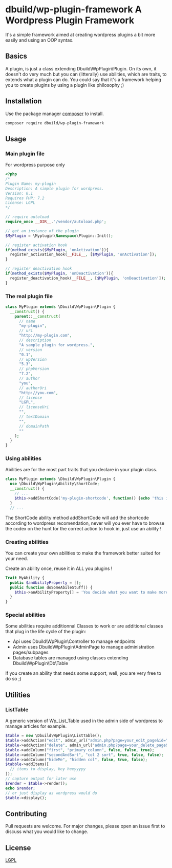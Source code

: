 # dbuild/wp-plugin-framework A Wordpress Plugin Framework

It's a simple framework aimed at creating wordpress plugins a bit more easily and using an OOP syntax.

## Basics

A plugin, is just a class extending Dbuild\WpPlugin\Plugin. On its own, it doesn't do very much but you can (litterally) use abilities, which are traits, to extends what a plugin can do.
You could say that it's a framework helping you to create plugins by using a plugin like philosophy ;)

## Installation

Use the package manager [composer](https://getcomposer.org/) to install.

```bash
composer require dbuild/wp-plugin-framework
```

## Usage

### Main plugin file

For wordpress purpose only

```php
<?php
/*
Plugin Name: my-plugin
Description: A simple plugin for wordpress.
Version: 0.1
Requires PHP: 7.2
License: LGPL
*/

// require autoload
require_once __DIR__.'/vendor/autoload.php';

// get an instance of the plugin
$MyPlugin = \Myplugin\Namespace\Plugin::Init();

// register activation hook
if(method_exists($MyPlugin, 'onActivation')){
  register_activation_hook(__FILE__, [$MyPlugin, 'onActivation']);
}

// register deactivation hook
if(method_exists($MyPlugin, 'onDeactivation')){
  register_deactivation_hook(__FILE__, [$MyPlugin, 'onDeactivation']);
}

```

### The real plugin file

```php
class MyPlugin extends \Dbuild\WpPlugin\Plugin {
  __construct() {
    parent::__construct(
      // name
      "my-plugin",
      // uri
      "http://my-plugin.com",
      // description
      "A sample plugin for wordpress.",
      // version
      "0.1",
      // wpVersion
      "5.3",
      // phpVersion
      "7.2",
      // author
      "you",
      // authorUri
      "http://you.com",
      // license
      "LGPL",
      // licenseUri
      "",
      // textDomain
      "",
      // domainPath
      ""
    );
  }
}
```

### Using abilities

Abilities are for the most part traits that you declare in your plugin class.

```php
class MyPlugin extends \Dbuild\WpPlugin\Plugin {
  use \Dbuild\WpPlugin\Ability\ShortCode;
  __construct() {
    // ...
    $this->addShortCode('my-plugin-shortcode', function() {echo 'this is my plugin shortcode';});
  }
  // ...
```

The ShortCode ability method addShortCode will add the shortcode according to wordpress recomendation, never will you ever have to browse the codex on the hunt for the correct action to hook in, just use an ability !

### Creating abilities

You can create your own abilities to make the framework better suited for your need.

Create an ability once, reuse it in ALL you plugins !

```php
Trait MyAbility {
  public $anAbilityProperty = [];
  public function doSomeAbileStuff() {
    $this->anAbilityProperty[] = 'You decide what you want to make more easy ;)';
  }
}
```

### Special abilities

Some abilities require additionnal Classes to work or are additional classes that plug in the life cycle of the plugin:

* Api uses Dbuild\WpPlugin\Controller to manage endpoints
* Admin uses Dbuild\WpPlugin\AdminPage to manage administration pages/subpages
* Database tables are managed using classes extending Dbuild\WpPlugin\Db\Table

If you create an ability that needs some support, well, you are very free to do so ;)

## Utilities

### ListTable

A generic version of Wp_List_Table used in the admin side of wordpress to manage articles for example.

```php
$table = new \Dbuild\WpPlugin\ListTable();
$table->addAction("edit", admin_url("admin.php?page=your_edit_page&id="));
$table->addAction("delete", admin_url("admin.php?page=your_delete_page&id="));
$table->addColumn("first", "primary column", false, false, true);
$table->addColumn("secondAndSort", "col 2 sort", true, false, false);
$table->addColumn("hideMe", "hidden col", false, true, false);
$tabble->addItems([
  // items to display, hey heeyyyyy
]);
// capture output for later use
$render = $table->render();
echo $render;
// or just display as wordpress would do
$table->display();
```

## Contributing

Pull requests are welcome. For major changes, please open an issue first to discuss what you would like to change.

## License

[LGPL](https://choosealicense.com/licenses/lgpl-3.0/)
